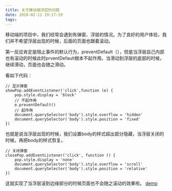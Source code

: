 ```yaml
---
title: 关于移动端浮层的问题
date: 2018-02-11 19:17:19
tags:
---
```

  移动端的项目中，我们经常会遇到有弹窗、浮层的情况。为了良好的用户体验，我们并不希望浮层出现的时候，后面的页面也跟着滚动。

  第一反应肯定是阻止事件的默认行为，preventDefault（），但是当浮层自己内部也有滚动的时候此时prventDefault根本不起作用。当滑动到浮层的底部的时候，继续滑动，页面也会随之滑动。

看如下代码：
```
// 显示弹窗
showPop.addEventListener('click',function (e) {
	pop.style.display = 'block'
	// 不起作用
	e.preventDefault()
	// 起作用
	document.querySelector('body').style.overflow = 'hidden'
	document.querySelector('body').style.position = 'fixed'
})

```
也就是说当浮层出现的时候，我们设置body的样式超出部分隐藏，当浮层关闭的时候，再把body的样式恢复。
```
// 关闭弹窗
closePop.addEventListener('click', function () {
	pop.style.display = 'none'
	document.querySelector('body').style.overflow = 'scroll'
	document.querySelector('body').style.position = 'relative'
})
```
这就实现了当浮层滚到边缘部分的时候页面也不会随之滚动的效果啦。
[demo](https://github.com/chuo0817/pop)

